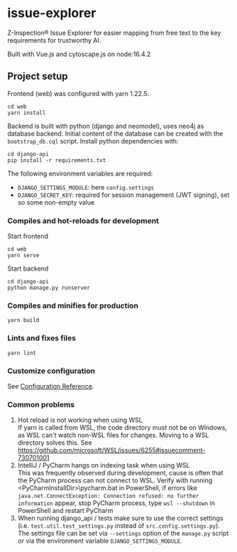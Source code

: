 # issue-explorer
Z-Inspection® Issue Explorer for easier mapping from free text to the key
requirements for trustworthy AI. 

Built with Vue.js and cytoscape.js on node:16.4.2

## Project setup

Frontend (web) was configured with yarn 1.22.5.
```
cd web
yarn install
```
Backend is built with python (django and neomodel), uses neo4j as database backend. 
Initial content of the database can be created with the `bootstrap_db.cql` script.
Install python dependencies with:
```
cd django-api
pip install -r requirements.txt
```

The following environment variables are required:
- `DJANGO_SETTINGS_MODULE`: here `config.settings`
- `DJANGO_SECRET_KEY`: required for session management (JWT signing),
set so some non-empty value 

### Compiles and hot-reloads for development
Start frontend
```
cd web
yarn serve
```
Start backend
```
cd django-api
python manage.py runserver
```

### Compiles and minifies for production
```
yarn build
```

### Lints and fixes files
```
yarn lint
```

### Customize configuration
See [Configuration Reference](https://cli.vuejs.org/config/).

### Common problems
1. Hot reload is not working when using WSL  
If yarn is called from WSL, the code directory must not be on Windows, as 
WSL can't watch non-WSL files for changes. Moving to a WSL directory solves
this. See https://github.com/microsoft/WSL/issues/6255#issuecomment-730701001
2. IntelliJ / PyCharm hangs on indexing task when using WSL    
This was frequently observed during development, cause is often that the PyCharm process 
can not connect to WSL. Verify with running \<PyCharmInstallDir\>\pycharm.bat in 
PowerShell, if errors like `java.net.ConnectException: Connection refused: no further information`
appear, stop PyCharm process, type `wsl --shutdown` in PowerShell and restart PyCharm
3. When running django_api / tests make sure to use the correct settings (i.e. `test.util.test_settings.py` 
instead of `src.config.settings.py`).
The settings file can be set via `--settings` option of the `manage.py` script or via
the environment variable `DJANGO_SETTINGS_MODULE`.
